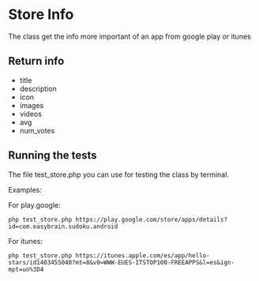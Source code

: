 # Store Info

The class get the info more important of an app from google play or itunes

## Return info

* title
* description
* icon
* images
* videos
* avg
* num_votes

## Running the tests

The file test_store.php you can use for testing the class by terminal.

Examples:

For play.google: 
```
php test_store.php https://play.google.com/store/apps/details?id=com.easybrain.sudoku.android
```
For itunes: 
```
php test_store.php https://itunes.apple.com/es/app/hello-stars/id1403455040?mt=8&v0=WWW-EUES-ITSTOP100-FREEAPPS&l=es&ign-mpt=uo%3D4
```